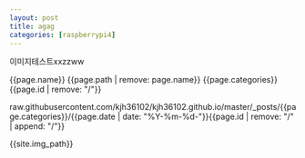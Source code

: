 ```yaml
---
layout: post
title: agag
categories: [raspberrypi4]
---
```


이미지테스트xxzzww

{{page.name}}
{{page.path | remove: page.name}}
{{page.categories}}
{{page.id | remove: "/"}}


raw.githubusercontent.com/kjh36102/kjh36102.github.io/master/_posts/{{page.categories}}/{{page.date | date: "%Y-%m-%d-"}}{{page.id | remove: "/" | append: "/"}}



{{site.img_path}}